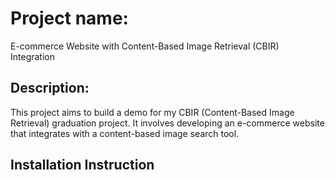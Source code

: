 # Project name:
E-commerce Website with Content-Based Image Retrieval (CBIR) Integration
## Description:
This project aims to build a demo for my CBIR (Content-Based Image Retrieval) graduation project. It involves developing an e-commerce website that integrates with a content-based image search tool.
## Installation Instruction


